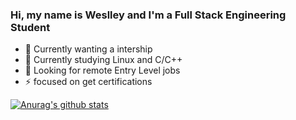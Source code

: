 ### Hi, my name is Weslley and I'm a Full Stack Engineering Student

- 🔭 Currently wanting a intership
- 🌱 Currently studying Linux and C/C++
- 👯 Looking for remote Entry Level jobs
- ⚡ focused on get certifications

[![Anurag's github stats](https://github-readme-stats.vercel.app/api?username=weslley-stein&show_icons=true&theme=radical)](https://github.com/anuraghazra/github-readme-stats)
